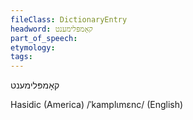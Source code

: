 ```yaml
---
fileClass: DictionaryEntry
headword: קאָמפּלימענט
part_of_speech: 
etymology: 
tags: 
---
```

קאָמפּלימענט

Hasidic (America)
/ˈkamplɩmɛnc/ (English)